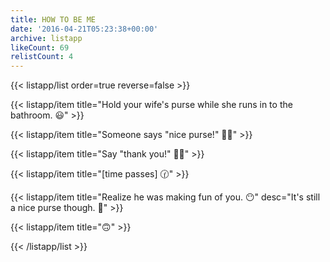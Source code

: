 ```yaml
---
title: HOW TO BE ME
date: '2016-04-21T05:23:38+00:00'
archive: listapp
likeCount: 69
relistCount: 4
---
```


{{< listapp/list order=true reverse=false >}}

   {{< listapp/item title="Hold your wife's purse while she runs in to the bathroom. 😃" >}}

   {{< listapp/item title="Someone says \"nice purse!\" 🚶🏻" >}}

   {{< listapp/item title="Say \"thank you!\" 💁🏼" >}}

   {{< listapp/item title="[time passes] 🕜" >}}

   {{< listapp/item title="Realize he was making fun of you. 😶"
      desc="It's still a nice purse though. 👛" >}}

   {{< listapp/item title="🙃" >}}

{{< /listapp/list >}}
